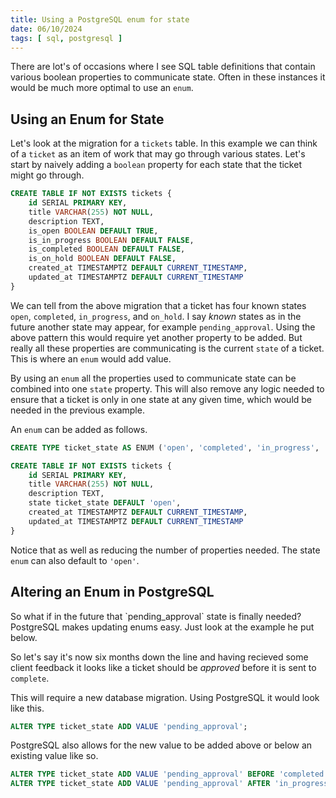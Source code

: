 ```yaml
---
title: Using a PostgreSQL enum for state
date: 06/10/2024
tags: [ sql, postgresql ]
---
```


There are lot's of occasions where I see SQL table definitions that contain
various boolean properties to communicate state. Often in these instances it
would be much more optimal to use an `enum`.

<!-- more -->

## Using an Enum for State

Let's look at the migration for a `tickets` table. In this example we can think
of a `ticket` as an item of work that may go through various states. Let's 
start by naively adding a `boolean` property for each state that the ticket
might go through.

```sql
CREATE TABLE IF NOT EXISTS tickets {
    id SERIAL PRIMARY KEY,
    title VARCHAR(255) NOT NULL,
    description TEXT,
    is_open BOOLEAN DEFAULT TRUE,
    is_in_progress BOOLEAN DEFAULT FALSE,
    is_completed BOOLEAN DEFAULT FALSE,
    is_on_hold BOOLEAN DEFAULT FALSE,
    created_at TIMESTAMPTZ DEFAULT CURRENT_TIMESTAMP,
    updated_at TIMESTAMPTZ DEFAULT CURRENT_TIMESTAMP
}
```

We can tell from the above migration that a ticket has four known states `open`, 
`completed`, `in_progress`, and `on_hold`. I say _known_ states as in the future
another state may appear, for example `pending_approval`. Using the above pattern
this would require yet another property to be added. But really all these properties
are communicating is the current `state` of a ticket. This is where an `enum`
would add value.

By using an `enum` all the properties used to communicate state can be combined
into one `state` property. This will also remove any logic needed to ensure that
a ticket is only in one state at any given time, which would be needed in the 
previous example.

An `enum` can be added as follows.

```sql
CREATE TYPE ticket_state AS ENUM ('open', 'completed', 'in_progress', 'on_hold')

CREATE TABLE IF NOT EXISTS tickets {
    id SERIAL PRIMARY KEY,
    title VARCHAR(255) NOT NULL,
    description TEXT,
    state ticket_state DEFAULT 'open',
    created_at TIMESTAMPTZ DEFAULT CURRENT_TIMESTAMP,
    updated_at TIMESTAMPTZ DEFAULT CURRENT_TIMESTAMP
}
```

Notice that as well as reducing the number of properties needed. The state `enum`
can also default to `'open'`.

## Altering an Enum in PostgreSQL

<chicken-asks>
So what if in the future that `pending_approval` state is finally needed?
</chicken-asks>

<magpie-replies>
PostgreSQL makes updating enums easy. Just look at the example he put below.
</magpie-replies>

So let's say it's now six months down the line and having recieved some client
feedback it looks like a ticket should be _approved_ before it is sent to `complete`.

This will require a new database migration. Using PostgreSQL it would look like this.

```sql
ALTER TYPE ticket_state ADD VALUE 'pending_approval';
```

PostgreSQL also allows for the new value to be added above or below an existing value
like so.

```sql
ALTER TYPE ticket_state ADD VALUE 'pending_approval' BEFORE 'completed';
ALTER TYPE ticket_state ADD VALUE 'pending_approval' AFTER 'in_progress';
```

